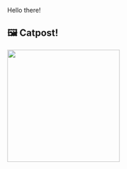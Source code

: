 Hello there!



## 🖼️ Catpost!

<sub>
    <img src="https://cdn2.thecatapi.com/images/dbu.gif" height="256">
</sub>

